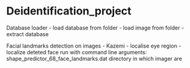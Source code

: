 # Deidentification_project


Database loader - load database from folder
                - load image from folder
                - extract database

Facial landmarks detection on images - Kazemi - localise eye region
                                              - localize deteted face
    run with command line arguments: shape_predictor_68_face_landmarks.dat directory in which imager are


